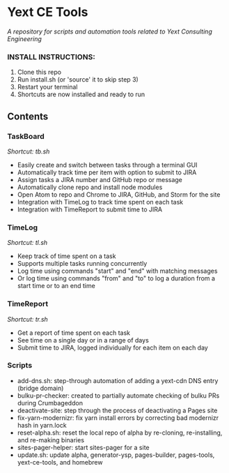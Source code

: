 # Yext CE Tools
*A repository for scripts and automation tools related to Yext Consulting Engineering*

### INSTALL INSTRUCTIONS:
1. Clone this repo
2. Run install.sh (or 'source' it to skip step 3)
3. Restart your terminal
4. Shortcuts are now installed and ready to run

## Contents

### TaskBoard
*Shortcut: tb.sh*
- Easily create and switch between tasks through a terminal GUI
- Automatically track time per item with option to submit to JIRA
- Assign tasks a JIRA number and GitHub repo or message
- Automatically clone repo and install node modules
- Open Atom to repo and Chrome to JIRA, GitHub, and Storm for the site
- Integration with TimeLog to track time spent on each task
- Integration with TimeReport to submit time to JIRA

### TimeLog
*Shortcut: tl.sh*
- Keep track of time spent on a task
- Supports multiple tasks running concurrently
- Log time using commands "start" and "end" with matching messages
- Or log time using commands "from" and "to" to log a duration from a start time or to an end time

### TimeReport
*Shortcut: tr.sh*
- Get a report of time spent on each task
- See time on a single day or in a range of days
- Submit time to JIRA, logged individually for each item on each day

### Scripts
- add-dns.sh: step-through automation of adding a yext-cdn DNS entry (bridge domain)
- bulku-pr-checker: created to partially automate checking of bulku PRs during Crumbageddon
- deactivate-site: step through the process of deactivating a Pages site
- fix-yarn-modernizr: fix yarn install errors by correcting bad modernizr hash in yarn.lock
- reset-alpha.sh: reset the local repo of alpha by re-cloning, re-installing, and re-making binaries
- sites-pager-helper: start sites-pager for a site
- update.sh: update alpha, generator-ysp, pages-builder, pages-tools, yext-ce-tools, and homebrew
